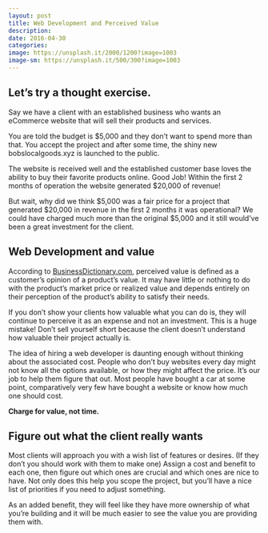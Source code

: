 ```yaml
---
layout: post
title: Web Development and Perceived Value
description:
date: 2016-04-30
categories:
image: https://unsplash.it/2000/1200?image=1003
image-sm: https://unsplash.it/500/300?image=1003
---
```


## Let’s try a thought exercise.

Say we have a client with an established business who wants an eCommerce website that will sell their products and services.

You are told the budget is $5,000 and they don’t want to spend more than that. You accept the project and after some time, the shiny new bobslocalgoods.xyz is launched to the public.

The website is received well and the established customer base loves the ability to buy their favorite products online. Good Job! Within the first 2 months of operation the website generated $20,000 of revenue!

But wait, why did we think $5,000 was a fair price for a project that generated $20,000 in revenue in the first 2 months it was operational?  We could have charged much more than the original $5,000 and it still would’ve been a great investment for the client.

## Web Development and value

According to [BusinessDictionary.com](http://www.businessdictionary.com/), perceived value is defined as a customer’s opinion of a product’s value. It may have little or nothing to do with the product’s market price or realized value and depends entirely on their perception of the product’s ability to satisfy their needs.

If you don’t show your clients how valuable what you can do is, they will continue to perceive it as an expense and not an investment. This is a huge mistake! Don’t sell yourself short because the client doesn’t understand how valuable their project actually is.

The idea of hiring a web developer is daunting enough without thinking about the associated cost. People who don’t buy websites every day might not know all the options available, or how they might affect the price. It’s our job to help them figure that out. Most people have bought a car at some point, comparatively very few have bought a website or know how much one should cost.

__Charge for value, not time.__

## Figure out what the client really wants

Most clients will approach you with a wish list of features or desires. (If they don’t you should work with them to make one) Assign a cost and benefit to each one, then figure out which ones are crucial and which ones are nice to have. Not only does this help you scope the project, but you’ll have a nice list of priorities if you need to adjust something.

As an added benefit, they will feel like they have more ownership of what you’re building and it will be much easier to see the value you are providing them with.
